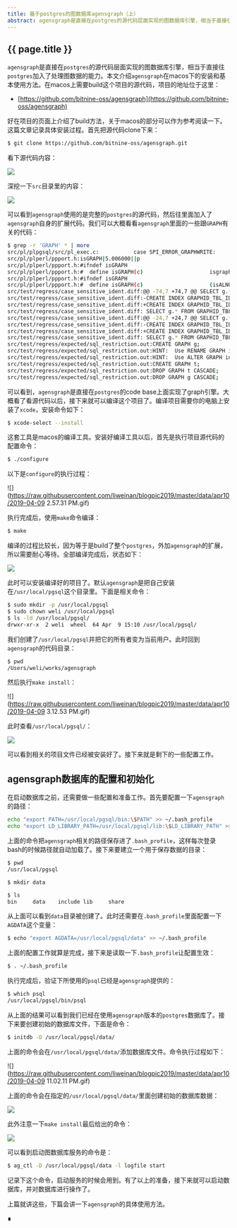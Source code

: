 ```yaml
---
title: 基于postgres的图数据库agensgraph（上）
abstract: agensgraph是直接在postgres的源代码层面实现的图数据库引擎，相当于直接往postgres加入了处理图数据的能力。
---
```


## {{ page.title }}

`agensgraph`是直接在`postgres`的源代码层面实现的图数据库引擎，相当于直接往`postgres`加入了处理图数据的能力。本文介绍`agensgraph`在macos下的安装和基本使用方法。在macos上需要build这个项目的源代码，项目的地址位于这里：

* [https://github.com/bitnine-oss/agensgraph](https://github.com/bitnine-oss/agensgraph) 

好在项目的页面上介绍了build方法，关于macos的部分可以作为参考阅读一下。这篇文章记录具体安装过程。首先把源代码clone下来：

```bash
$ git clone https://github.com/bitnine-oss/agensgraph.git
```

看下源代码内容：

![](https://raw.githubusercontent.com/liweinan/blogpic2019/master/data/apr10/40C05618-32B2-45A4-9971-EEC85BFC7DB8.png)

深挖一下`src`目录里的内容：

![](https://raw.githubusercontent.com/liweinan/blogpic2019/master/data/apr10/2F796A7E-0F42-4414-95C9-A9170139AF2B.png)

可以看到`agensgraph`使用的是完整的`postgres`的源代码，然后往里面加入了`agensgraph`自身的扩展代码。我们可以大概看看`agensgraph`里面的一些跟`GRAPH`有关的代码：

```bash
$ grep -r 'GRAPH' * | more
src/pl/plpgsql/src/pl_exec.c:           case SPI_ERROR_GRAPHWRITE:
src/pl/plperl/ppport.h:isGRAPH|5.006000||p
src/pl/plperl/ppport.h:#ifndef isGRAPH
src/pl/plperl/ppport.h:#  define isGRAPH(c)                     isgraph(c)
src/pl/plperl/ppport.h:#ifndef isGRAPH
src/pl/plperl/ppport.h:#  define isGRAPH(c)                     (isALNUM(c) || isPUNCT(c))
src/test/regress/case_sensitive_ident.diff:@@ -74,7 +74,7 @@ SELECT g.* FROM GRAPHID_TBL g WHERE g.f1 <= '12345.123'::graphid;
src/test/regress/case_sensitive_ident.diff:-CREATE INDEX GRAPHID_TBL_IDX ON GRAPHID_TBL USING GIN (f1);
src/test/regress/case_sensitive_ident.diff:+CREATE INDEX GRAPHID_TBL_IDX ON GRAPHID_TBL USING gin (f1);
src/test/regress/case_sensitive_ident.diff: SELECT g.* FROM GRAPHID_TBL g WHERE g.f1 =  '12345.123'::graphid;
src/test/regress/case_sensitive_ident.diff:@@ -24,7 +24,7 @@ SELECT g.* FROM GRAPHID_TBL g WHERE g.f1 <= '12345.123'::graphid;
src/test/regress/case_sensitive_ident.diff:-CREATE INDEX GRAPHID_TBL_IDX ON GRAPHID_TBL USING GIN (f1);
src/test/regress/case_sensitive_ident.diff:+CREATE INDEX GRAPHID_TBL_IDX ON GRAPHID_TBL USING gin (f1);
src/test/regress/case_sensitive_ident.diff: SELECT g.* FROM GRAPHID_TBL g WHERE g.f1 =  '12345.123'::graphid;
src/test/regress/expected/sql_restriction.out:CREATE GRAPH g;
src/test/regress/expected/sql_restriction.out:HINT:  Use RENAME GRAPH instead
src/test/regress/expected/sql_restriction.out:HINT:  Use ALTER GRAPH instead
src/test/regress/expected/sql_restriction.out:CREATE GRAPH t;
src/test/regress/expected/sql_restriction.out:DROP GRAPH t CASCADE;
src/test/regress/expected/sql_restriction.out:DROP GRAPH g CASCADE;
```

可以看到，`agensgraph`是直接在`postgres`的code base上面实现了graph引擎。大概看了看源代码以后，接下来就可以编译这个项目了。编译项目需要你的电脑上安装了`xcode`，安装命令如下：

```bash
$ xcode-select --install
```

这套工具是macos的编译工具。安装好编译工具以后，首先是执行项目源代码的配置命令：

```bash
$ ./configure
```

以下是`configure`的执行过程：

![](https://raw.githubusercontent.com/liweinan/blogpic2019/master/data/apr10/2019-04-09 2.57.31 PM.gif)

执行完成后，使用`make`命令编译：

```bash
$ make
```

编译的过程比较长，因为等于是build了整个`postgres`，外加`agensgraph`的扩展，所以需要耐心等待。全部编译完成后，状态如下：

![](https://raw.githubusercontent.com/liweinan/blogpic2019/master/data/apr10/E8CEBFD9-483F-4CC9-964A-C1411730016D.png)

此时可以安装编译好的项目了。默认`agensgraph`是把自己安装在`/usr/local/pgsql`这个目录里。下面是相关命令：

```bash
$ sudo mkdir -p /usr/local/pgsql
$ sudo chown weli /usr/local/pgsql
$ ls -ld /usr/local/pgsql/
drwxr-xr-x  2 weli  wheel  64 Apr  9 15:10 /usr/local/pgsql/
```

我们创建了`/usr/local/pgsql`并把它的所有者变为当前用户。此时回到`agensgraph`的代码目录：

```bash
$ pwd
/Users/weli/works/agensgraph
```

然后执行`make install`：

![](https://raw.githubusercontent.com/liweinan/blogpic2019/master/data/apr10/2019-04-09 3.12.53 PM.gif)

此时查看`/usr/local/pgsql/`：

![](https://raw.githubusercontent.com/liweinan/blogpic2019/master/data/apr10/E5EB986E-7ECE-4A51-B67B-5A49B40C4127.png)

可以看到相关的项目文件已经被安装好了。接下来就是剩下的一些配置工作。

## agensgraph数据库的配置和初始化

在启动数据库之前，还需要做一些配置和准备工作。首先要配置一下`agensgraph`的路径：

```bash
echo "export PATH=/usr/local/pgsql/bin:\$PATH" >> ~/.bash_profile
echo "export LD_LIBRARY_PATH=/usr/local/pgsql/lib:\$LD_LIBRARY_PATH" >> ~/.bash_profile
```

上面的命令把`agensgraph`相关的路径保存进了`.bash_profile`，这样每次登录bash的时候路径就自动加载了。接下来要建立一个用于保存数据的目录：

```bash
$ pwd
/usr/local/pgsql
```

```bash
$ mkdir data
```

```bash
$ ls
bin     data    include lib     share
```

从上面可以看到`data`目录被创建了。此时还需要在`.bash_profile`里面配置一下`AGDATA`这个变量：

```bash
$ echo "export AGDATA=/usr/local/pgsql/data" >> ~/.bash_profile
```

上面的配置工作就算是完成，接下来是读取一下`.bash_profile`让配置生效：

```bash
$ . ~/.bash_profile
```

执行完成后，验证下所使用的`psql`已经是`agensgraph`提供的：

```bash
$ which psql
/usr/local/pgsql/bin/psql
```

从上面的结果可以看到我们已经在使用`agensgraph`版本的`postgres`数据库了。接下来要创建初始的数据库文件，下面是命令：

```bash
$ initdb -D /usr/local/pgsql/data/
```

上面的命令会在`/usr/local/pgsql/data/`添加数据库文件。命令执行过程如下：

![](https://raw.githubusercontent.com/liweinan/blogpic2019/master/data/apr10/2019-04-09 11.02.11 PM.gif)

上面的命令会在指定的`/usr/local/pgsql/data/`里面创建初始的数据库数据：	

![](https://raw.githubusercontent.com/liweinan/blogpic2019/master/data/apr10/44B72BFB-217C-4871-934C-F8BAB10A9D2B.png)

此外注意一下`make install`最后给出的命令：

![](https://raw.githubusercontent.com/liweinan/blogpic2019/master/data/apr10/foobar.png)

可以看到启动图数据库服务的命令是：

```bash
$ ag_ctl -D /usr/local/pgsql/data -l logfile start
```

记录下这个命令，启动服务的时候会用到。有了以上的准备，接下来就可以启动数据库，并对数据库进行操作了。

上篇就讲这些，下篇会讲一下`agensgraph`的具体使用方法。

∎
